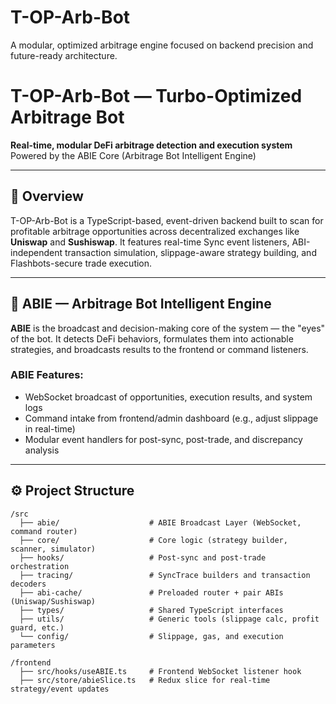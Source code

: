 # T-OP-Arb-Bot
A modular, optimized arbitrage engine focused on backend precision and future-ready architecture.

# T-OP-Arb-Bot — Turbo-Optimized Arbitrage Bot

**Real-time, modular DeFi arbitrage detection and execution system**  
Powered by the ABIE Core (Arbitrage Bot Intelligent Engine)

---

## 🚀 Overview

T-OP-Arb-Bot is a TypeScript-based, event-driven backend built to scan for profitable arbitrage opportunities across decentralized exchanges like **Uniswap** and **Sushiswap**. It features real-time Sync event listeners, ABI-independent transaction simulation, slippage-aware strategy building, and Flashbots-secure trade execution.

---

## 🧠 ABIE — Arbitrage Bot Intelligent Engine

**ABIE** is the broadcast and decision-making core of the system — the "eyes" of the bot. It detects DeFi behaviors, formulates them into actionable strategies, and broadcasts results to the frontend or command listeners.

### ABIE Features:
- WebSocket broadcast of opportunities, execution results, and system logs
- Command intake from frontend/admin dashboard (e.g., adjust slippage in real-time)
- Modular event handlers for post-sync, post-trade, and discrepancy analysis

---

## ⚙️ Project Structure

```plaintext
/src
  ├── abie/                    # ABIE Broadcast Layer (WebSocket, command router)
  ├── core/                    # Core logic (strategy builder, scanner, simulator)
  ├── hooks/                   # Post-sync and post-trade orchestration
  ├── tracing/                 # SyncTrace builders and transaction decoders
  ├── abi-cache/               # Preloaded router + pair ABIs (Uniswap/Sushiswap)
  ├── types/                   # Shared TypeScript interfaces
  ├── utils/                   # Generic tools (slippage calc, profit guard, etc.)
  └── config/                  # Slippage, gas, and execution parameters

/frontend
  ├── src/hooks/useABIE.ts     # Frontend WebSocket listener hook
  ├── src/store/abieSlice.ts   # Redux slice for real-time strategy/event updates
